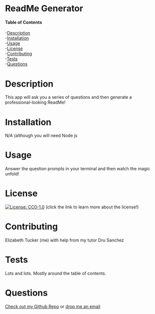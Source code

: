 # ReadMe Generator 
#### Table of Contents
-[Description](#description)  
-[Installation](#installation)  
-[Usage](#usage)  
-[License](#license)  
-[Contributing](#contributing)  
-[Tests](#tests)  
-[Questions](#questions)  
# Description
This app will ask you a series of questions and then generate a professional-looking ReadMe!
# Installation
N/A (although you will need Node js
# Usage
Answer the question prompts in your terminal and then watch the magic unfold!
# License 
[![License: CC0-1.0](https://licensebuttons.net/l/zero/1.0/80x15.png)](http://creativecommons.org/publicdomain/zero/1.0/) (click the link to learn more about the license!)
# Contributing
Elizabeth Tucker (me) with help from my tutor Dru Sanchez
# Tests
Lots and lots. Mostly around the table of contents.
# Questions
 <a href='https://github.com/BitsTuck' target=_blank>Check out my Github Repo</a> or 
<a href='mailto:bits.tucker@gmail.com'>drop me an email</a>



